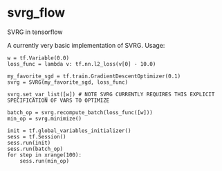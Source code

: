 # svrg_flow
SVRG in tensorflow

A currently very basic implementation of SVRG. Usage:
```
w = tf.Variable(0.0)
loss_func = lambda v: tf.nn.l2_loss(v[0] - 10.0)

my_favorite_sgd = tf.train.GradientDescentOptimizer(0.1)
svrg = SVRG(my_favorite_sgd, loss_func)

svrg.set_var_list([w]) # NOTE SVRG CURRENTLY REQUIRES THIS EXPLICIT SPECIFICATION OF VARS TO OPTIMIZE

batch_op = svrg.recompute_batch(loss_func([w]))
min_op = svrg.minimize()

init = tf.global_variables_initializer()
sess = tf.Session()
sess.run(init)
sess.run(batch_op)
for step in xrange(100):
    sess.run(min_op)
```
